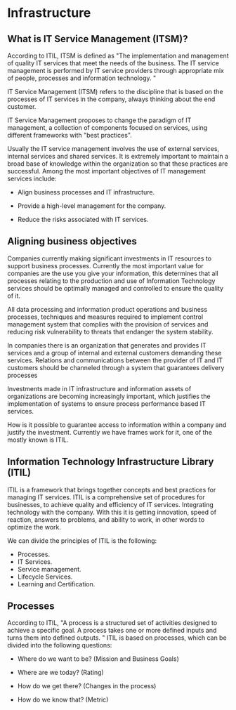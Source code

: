 Infrastructure
==============

## What is IT Service Management (ITSM)?

According to ITIL, ITSM is defined as "The implementation and management of quality IT services that meet the needs of the business. The IT service management is performed by IT service providers through appropriate mix of people, processes and information technology. "

IT Service Management (ITSM) refers to the discipline that is based on the processes of IT services in the company, always thinking about the end customer.

IT Service Management proposes to change the paradigm of IT management, a collection of components focused on services, using different frameworks with "best practices".

Usually the IT service management involves the use of external services, internal services and shared services. It is extremely important to maintain a broad base of knowledge within the organization so that these practices are successful.
Among the most important objectives of IT management services include:

- Align business processes and IT infrastructure.

- Provide a high-level management for the company.

- Reduce the risks associated with IT services.


## Aligning business objectives

Companies currently making significant investments in IT resources to support business processes. Currently the most important value for companies are the use you give your information, this determines that all processes relating to the production and use of Information Technology services should be optimally managed and controlled to ensure the quality of it.

All data processing and information product operations and business processes, techniques and measures required to implement control management system that complies with the provision of services and reducing risk vulnerability to threats that endanger the system stability.

In companies there is an organization that generates and provides IT services and a group of internal and external customers demanding these services. Relations and communications between the provider of IT and IT customers should be channeled through a system that guarantees delivery processes

Investments made in IT infrastructure and information assets of organizations are becoming increasingly important, which justifies the implementation of systems to ensure process performance based IT services.

How is it possible to guarantee access to information within a company and justify the investment. Currently we have frames work for it, one of the mostly known is ITIL.


## Information Technology Infrastructure Library (ITIL)

ITIL is a framework that brings together concepts and best practices for managing IT services. ITIL is a comprehensive set of procedures for businesses, to achieve quality and efficiency of IT services. Integrating technology with the company. With this it is getting innovation, speed of reaction, answers to problems, and ability to work, in other words to optimize the work.

We can divide the principles of ITIL is the following:
- Processes.
- IT Services.
- Service management.
- Lifecycle Services.
- Learning and Certification.


## Processes

According to ITIL, "A process is a structured set of activities designed to achieve a specific goal. A process takes one or more defined inputs and turns them into defined outputs. "
ITIL is based on processes, which can be divided into the following questions:

- Where do we want to be? (Mission and Business Goals)

- Where are we today? (Rating)

- How do we get there? (Changes in the process)

- How do we know that? (Metric)
